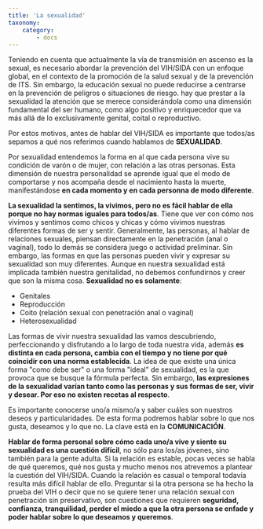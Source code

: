```yaml
---
title: 'La sexualidad'
taxonomy:
    category:
        - docs
---
```


Teniendo en cuenta que actualmente la vía de transmisión en ascenso es la sexual, es necesario abordar la prevención del VIH/SIDA con un enfoque global, en el contexto de la promoción de la salud sexual y de la prevención de ITS. Sin embargo, la educación sexual no puede reducirse a centrarse en la prevención de peligros o situaciones de riesgo. hay que prestar a la sexualidad la atención que se merece considerándola como una dimensión fundamental del ser humano, como algo positivo y enriquecedor que va más allá de lo exclusivamente genital, coital o reproductivo.

Por estos motivos, antes de hablar del VIH/SIDA es importante que todos/as sepamos a qué nos referimos cuando hablamos de **SEXUALIDAD**.

Por sexualidad entendemos la forma en al que cada persona vive su condición de varón o de mujer, con relación a las otras personas. Esta dimensión de nuestra personalidad se aprende igual que el modo de comportarse y nos acompaña desde el nacimiento hasta la muerte, manifestándose **en cada momento y en cada personna de modo diferente**.

**La sexualidad la sentimos, la vivimos, pero no es fácil hablar de ella porque no hay normas iguales para todos/as**. Tiene que ver con cómo nos vivimos y sentimos como chicos y chicas y cómo vivimos nuestras diferentes formas de ser y sentir. Generalmente, las personas, al hablar de relaciones sexuales, piensan directamente en la penetración (anal o vaginal), todo lo demás se considera juego o actividad preliminar. Sin embargo, las formas en que las personas pueden vivir y expresar su sexualidad son muy diferentes. Aunque en nuestra sexualidad está implicada también nuestra genitalidad, no debemos confundirnos y creer que son la misma cosa. **Sexualidad no es solamente**:

- Genitales
- Reproducción
- Coito (relación sexual con penetración anal o vaginal)
- Heterosexualidad

Las formas de vivir nuestra sexualidad las vamos descubriendo, perfeccionando y disfrutando a lo largo de toda nuestra vida, además **es distinta en cada persona, cambia con el tiempo y no tiene por qué coincidir con una norma establecida**. La idea de que existe una única forma "como debe ser" o una forma "ideal" de sexualidad, es la que provoca que se busque la fórmula perfecta. Sin embargo, **las expresiones de la sexualidad varían tanto como las personas y sus formas de ser, vivir y desear. Por eso no existen recetas al respecto**.

Es importante conocerse uno/a mismo/a y saber cuáles son nuestros deseos y particularidades. De esta forma podremos hablar sobre lo que nos gusta, deseamos y lo que no. La clave está en la **COMUNICACIÓN**.

**Hablar de forma personal sobre cómo cada uno/a vive y siente su sexualidad es una cuestión difícil**, no sólo para los/as jóvenes, sino también para la gente adulta. Si la relación es estable, pocas veces se habla de qué queremos, qué nos gusta y mucho menos nos atrevemos a plantear la cuestión del VIH/SIDA. Cuando la relación es casual o temporal todavía resulta más difícil hablar de ello. Preguntar si la otra persona se ha hecho la prueba del VIH o decir que no se quiere tener una relación sexual con penetración sin preservativo, son cuestiones que requieren **seguridad, confianza, tranquilidad, perder el miedo a que la otra persona se enfade y poder hablar sobre lo que deseamos y queremos**.